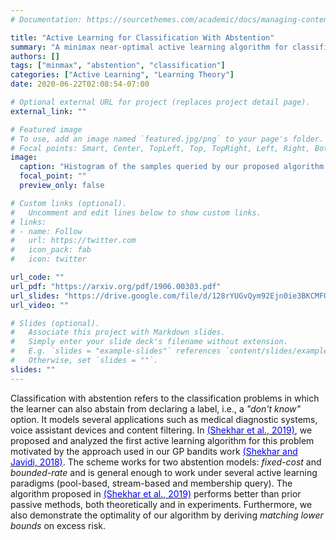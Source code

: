 ```yaml
---
# Documentation: https://sourcethemes.com/academic/docs/managing-content/

title: "Active Learning for Classification With Abstention"
summary: "A minimax near-optimal active learning algorithm for classification with abstention."
authors: []
tags: ["minmax", "abstention", "classification"]
categories: ["Active Learning", "Learning Theory"]
date: 2020-06-22T02:08:54-07:00

# Optional external URL for project (replaces project detail page).
external_link: ""

# Featured image
# To use, add an image named `featured.jpg/png` to your page's folder.
# Focal points: Smart, Center, TopLeft, Top, TopRight, Left, Right, BottomLeft, Bottom, BottomRight.
image:
  caption: "Histogram of the samples queried by our proposed algorithm for simple 1D functions. See the slides above for further details of this example."
  focal_point: ""
  preview_only: false

# Custom links (optional).
#   Uncomment and edit lines below to show custom links.
# links:
# - name: Follow
#   url: https://twitter.com
#   icon_pack: fab
#   icon: twitter

url_code: ""
url_pdf: "https://arxiv.org/pdf/1906.00303.pdf"
url_slides: "https://drive.google.com/file/d/128rYUGvQym92Ejn0ie3BKCMFQBl1akl9/view?usp=sharing"
url_video: ""

# Slides (optional).
#   Associate this project with Markdown slides.
#   Simply enter your slide deck's filename without extension.
#   E.g. `slides = "example-slides"` references `content/slides/example-slides.md`.
#   Otherwise, set `slides = ""`.
slides: ""
---
```


Classification with abstention refers to the classification problems in which the learner can also abstain from declaring a label, i.e., a *"don't know"* option.
It  models  several applications such as  medical diagnostic systems,  voice assistant devices and content filtering.
In [<span style="color:blue">(Shekhar et al., 2019)</span>](https://arxiv.org/abs/1906.00303), we proposed and analyzed the first active learning algorithm for this problem  motivated by the  approach used in our GP bandits work [<span style="color:blue">(Shekhar and Javidi, 2018)</span>](https://projecteuclid.org/euclid.ejs/1543892564).
The  scheme works for two abstention models: *fixed-cost* and *bounded-rate* and is general enough to work under several active learning paradigms (pool-based, stream-based and membership query). 
The algorithm proposed in [<span style="color:blue">(Shekhar et al., 2019)</span>](https://arxiv.org/abs/1906.00303) performs better than prior passive methods, both theoretically and in experiments. 
Furthermore, we also demonstrate the optimality of our algorithm by deriving *matching  lower bounds* on excess risk. 

